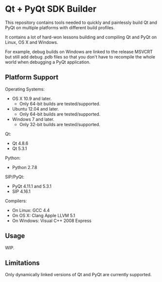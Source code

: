 # Qt + PyQt SDK Builder

This repository contains tools needed to quickly and painlessly build Qt and PyQt on multiple
platforms with different build profiles.

It contains a lot of hard-won lessons building and compiling Qt and PyQt on Linux, OS X and
Windows.

For example, debug builds on Windows are linked to the release MSVCRT but still add debug .pdb
files so that you don't have to recompile the whole world when debugging a PyQt application.




## Platform Support

Operating Systems:

* OS X 10.9 and later.
  * Only 64-bit builds are tested/supported.
* Ubuntu 12.04 and later.
  * Only 64-bit builds are tested/supported.
* Windows 7 and later.
  * Only 32-bit builds are tested/supported.

Qt:

* Qt 4.8.6
* Qt 5.3.1

Python:

* Python 2.7.8

SIP/PyQt:

* PyQt 4.11.1 and 5.3.1
* SIP 4.16.1

Compilers:

* On Linux: GCC 4.4
* On OS X: Clang Apple LLVM 5.1
* On Windows: Visual C++ 2008 Express





## Usage

WIP.




## Limitations

Only dynamically linked versions of Qt and PyQt are currently supported.
